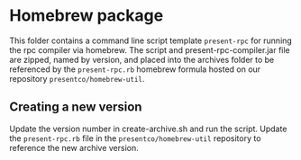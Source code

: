 
# Homebrew package

This folder contains a command line script template `present-rpc` for running the rpc compiler via homebrew.
The script and present-rpc-compiler.jar file are zipped, named by version, and placed into the archives folder to be referenced by the `present-rpc.rb` homebrew formula hosted on our repository `presentco/homebrew-util`.

## Creating a new version

Update the version number in create-archive.sh and run the script.
Update the `present-rpc.rb` file in the `presentco/homebrew-util` repository to reference the new archive version.

